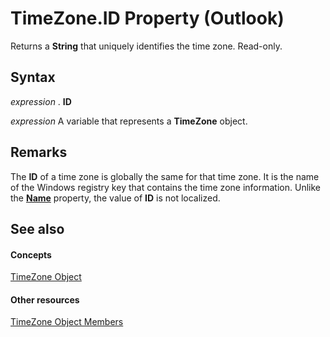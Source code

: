 
# TimeZone.ID Property (Outlook)

Returns a  **String** that uniquely identifies the time zone. Read-only.


## Syntax

 _expression_ . **ID**

 _expression_ A variable that represents a **TimeZone** object.


## Remarks

The  **ID** of a time zone is globally the same for that time zone. It is the name of the Windows registry key that contains the time zone information. Unlike the **[Name](e75bf2af-ae74-4d8f-7246-99a0daa17cb1.md)** property, the value of **ID** is not localized.


## See also


#### Concepts


[TimeZone Object](b27da70d-e545-cc13-9529-cfd327ab7a7c.md)
#### Other resources


[TimeZone Object Members](2d6dc563-52f4-5707-b84d-a9c897eb2cda.md)
